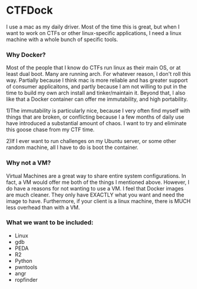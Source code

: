 # CTFDock
I use a mac as my daily driver. Most of the time this is great, but when I want to work on CTFs or other linux-specific applications,
I need a linux machine with a whole bunch of specific tools.

### Why Docker?
Most of the people that I know do CTFs run linux as their main OS, or at least dual boot. Many are running arch.
For whatever reason, I don't roll this way. Partially because I think mac is more reliable and has greater support of consumer applicaitons,
and partly because I am not willing to put in the time to build my own arch install and tinker/maintain it.
Beyond that, I also like that a Docker container can offer me immutability, and high portability.

1)The immutability is particularly nice, because I very often find myself with things that are broken, or conflicting
because I a few months of daily use have introduced a substantial amount of chaos. I want to try and eliminate this
goose chase from my CTF time.

2)If I ever want to run challenges on my Ubuntu server, or some other random machine, all I have to do is boot the container.


### Why not a VM?
Virtual Machines are a great way to share entire system configurations. In fact, a VM would offer me both of the things I mentioned
above. However, I do have a reasons for not wanting to use a VM. I feel that Docker images are much cleaner. They only have EXACTLY
what you want and need the image to have. Furthermore, if your client is a linux machine, there is MUCH less overhead than with a VM.


### What we want to be included:
* Linux
* gdb
* PEDA
* R2
* Python
* pwntools
* angr
* ropfinder
